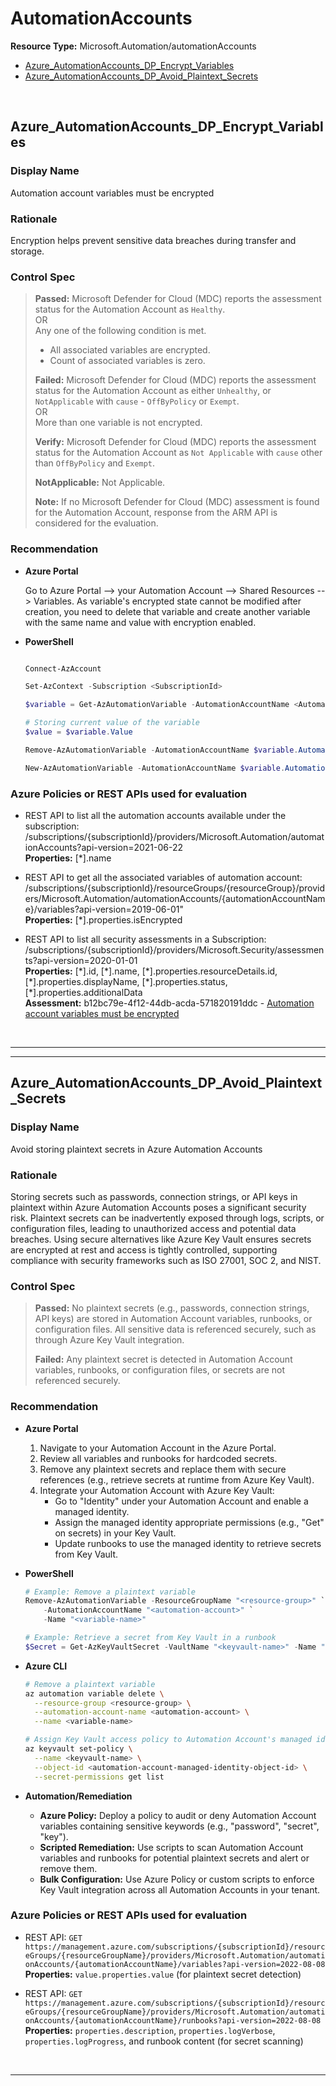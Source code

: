 ﻿# AutomationAccounts

**Resource Type:** Microsoft.Automation/automationAccounts

<!-- TOC depthfrom:2 depthto:2 -->

- [Azure_AutomationAccounts_DP_Encrypt_Variables](#azure_automationaccounts_dp_encrypt_variables)
- [Azure_AutomationAccounts_DP_Avoid_Plaintext_Secrets](#azure_automationaccounts_dp_avoid_plaintext_secrets)

<!-- /TOC -->
<br/>

## Azure_AutomationAccounts_DP_Encrypt_Variables

### Display Name 
Automation account variables must be encrypted

### Rationale 
Encryption helps prevent sensitive data breaches during transfer and storage.

### Control Spec 

> **Passed:** 
> Microsoft Defender for Cloud (MDC) reports the assessment status for the Automation Account as `Healthy`.
> <br>
> OR
> <br>
> Any one of the following condition is met.
> * All associated variables are encrypted.
> * Count of associated variables is zero.
> 
> **Failed:** 
> Microsoft Defender for Cloud (MDC) reports the assessment status for the Automation Account as either `Unhealthy`, or `NotApplicable` with `cause` - `OffByPolicy` or `Exempt`.
> <br>
> OR
> <br>
> More than one variable is not encrypted.
>
> **Verify:**
> Microsoft Defender for Cloud (MDC) reports the assessment status for the Automation Account as `Not Applicable` with `cause` other than `OffByPolicy` and `Exempt`.
>
> **NotApplicable:**
> Not Applicable.
>
> **Note:** If no Microsoft Defender for Cloud (MDC) assessment is found for the Automation Account, response from the ARM API is considered for the evaluation.
>
### Recommendation

- **Azure Portal**

  Go to Azure Portal --> your Automation Account --> Shared Resources --> Variables. As variable's encrypted state cannot be modified after creation, you need to delete that variable and create another variable with the same name and value with encryption enabled. 

- **PowerShell**

	```powershell

    Connect-AzAccount

    Set-AzContext -Subscription <SubscriptionId>

    $variable = Get-AzAutomationVariable -AutomationAccountName <AutomationAccountName> -ResourceGroupName <RGName> -Name <VariableName>

    # Storing current value of the variable 
    $value = $variable.Value

    Remove-AzAutomationVariable -AutomationAccountName $variable.AutomationAccountName -ResourceGroupName $variable.ResourceGroupName -Name $variable.Name

    New-AzAutomationVariable -AutomationAccountName $variable.AutomationAccountName -ResourceGroupName $variable.ResourceGroupName -Name $variable.Name -Encrypted $true -Value $value

	```

### Azure Policies or REST APIs used for evaluation

- REST API to list all the automation accounts available under the subscription:
  /subscriptions/{subscriptionId}/providers/Microsoft.Automation/automationAccounts?api-version=2021-06-22
  <br />
  **Properties:** [*].name
  <br />

- REST API to get all the associated variables of automation account:
  /subscriptions/{subscriptionId}/resourceGroups/{resourceGroup}/providers/Microsoft.Automation/automationAccounts/{automationAccountName}/variables?api-version=2019-06-01"
  <br />
  **Properties:** [*].properties.isEncrypted

- REST API to list all security assessments in a Subscription:
  /subscriptions/{subscriptionId}/providers/Microsoft.Security/assessments?api-version=2020-01-01 <br />
  **Properties:** [\*].id, [\*].name, [\*].properties.resourceDetails.id, [\*].properties.displayName, [\*].properties.status, [\*].properties.additionalData 
  <br />
  **Assessment:** 
  b12bc79e-4f12-44db-acda-571820191ddc - [Automation account variables must be encrypted](https://portal.azure.com/#view/Microsoft_Azure_Security/GenericRecommendationDetailsBlade/assessmentKey/b12bc79e-4f12-44db-acda-571820191ddc)

  <br>

___



___

## Azure_AutomationAccounts_DP_Avoid_Plaintext_Secrets

### Display Name
Avoid storing plaintext secrets in Azure Automation Accounts

### Rationale
Storing secrets such as passwords, connection strings, or API keys in plaintext within Azure Automation Accounts poses a significant security risk. Plaintext secrets can be inadvertently exposed through logs, scripts, or configuration files, leading to unauthorized access and potential data breaches. Using secure alternatives like Azure Key Vault ensures secrets are encrypted at rest and access is tightly controlled, supporting compliance with security frameworks such as ISO 27001, SOC 2, and NIST.

### Control Spec

> **Passed:**
> No plaintext secrets (e.g., passwords, connection strings, API keys) are stored in Automation Account variables, runbooks, or configuration files. All sensitive data is referenced securely, such as through Azure Key Vault integration.
>
> **Failed:**
> Any plaintext secret is detected in Automation Account variables, runbooks, or configuration files, or secrets are not referenced securely.

### Recommendation

- **Azure Portal**
    1. Navigate to your Automation Account in the Azure Portal.
    2. Review all variables and runbooks for hardcoded secrets.
    3. Remove any plaintext secrets and replace them with secure references (e.g., retrieve secrets at runtime from Azure Key Vault).
    4. Integrate your Automation Account with Azure Key Vault:
        - Go to "Identity" under your Automation Account and enable a managed identity.
        - Assign the managed identity appropriate permissions (e.g., "Get" on secrets) in your Key Vault.
        - Update runbooks to use the managed identity to retrieve secrets from Key Vault.

- **PowerShell**
    ```powershell
    # Example: Remove a plaintext variable
    Remove-AzAutomationVariable -ResourceGroupName "<resource-group>" `
        -AutomationAccountName "<automation-account>" `
        -Name "<variable-name>"

    # Example: Retrieve a secret from Key Vault in a runbook
    $Secret = Get-AzKeyVaultSecret -VaultName "<keyvault-name>" -Name "<secret-name>"
    ```

- **Azure CLI**
    ```bash
    # Remove a plaintext variable
    az automation variable delete \
      --resource-group <resource-group> \
      --automation-account-name <automation-account> \
      --name <variable-name>

    # Assign Key Vault access policy to Automation Account's managed identity
    az keyvault set-policy \
      --name <keyvault-name> \
      --object-id <automation-account-managed-identity-object-id> \
      --secret-permissions get list
    ```

- **Automation/Remediation**
    - **Azure Policy:** Deploy a policy to audit or deny Automation Account variables containing sensitive keywords (e.g., "password", "secret", "key").
    - **Scripted Remediation:** Use scripts to scan Automation Account variables and runbooks for potential plaintext secrets and alert or remove them.
    - **Bulk Configuration:** Use Azure Policy or custom scripts to enforce Key Vault integration across all Automation Accounts in your tenant.

### Azure Policies or REST APIs used for evaluation

- REST API: `GET https://management.azure.com/subscriptions/{subscriptionId}/resourceGroups/{resourceGroupName}/providers/Microsoft.Automation/automationAccounts/{automationAccountName}/variables?api-version=2022-08-08`
  <br />
  **Properties:** `value.properties.value` (for plaintext secret detection)

- REST API: `GET https://management.azure.com/subscriptions/{subscriptionId}/resourceGroups/{resourceGroupName}/providers/Microsoft.Automation/automationAccounts/{automationAccountName}/runbooks?api-version=2022-08-08`
  <br />
  **Properties:** `properties.description`, `properties.logVerbose`, `properties.logProgress`, and runbook content (for secret scanning)

<br/>

___
